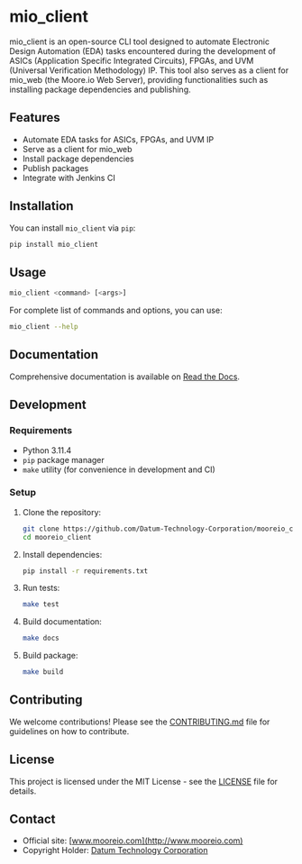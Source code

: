 # mio_client

mio_client is an open-source CLI tool designed to automate Electronic Design Automation (EDA) tasks encountered during the development of ASICs (Application Specific Integrated Circuits), FPGAs, and UVM (Universal Verification Methodology) IP. This tool also serves as a client for mio_web (the Moore.io Web Server), providing functionalities such as installing package dependencies and publishing.

## Features

- Automate EDA tasks for ASICs, FPGAs, and UVM IP
- Serve as a client for mio_web
- Install package dependencies
- Publish packages
- Integrate with Jenkins CI

## Installation

You can install `mio_client` via `pip`:

```sh
pip install mio_client
```

## Usage

```sh
mio_client <command> [<args>]
```

For complete list of commands and options, you can use:

```sh
mio_client --help
```

## Documentation

Comprehensive documentation is available on [Read the Docs](https://readthedocs.org/projects/mooreio_client).

## Development

### Requirements

- Python 3.11.4
- `pip` package manager
- `make` utility (for convenience in development and CI)

### Setup

1. Clone the repository:
    ```sh
    git clone https://github.com/Datum-Technology-Corporation/mooreio_client.git
    cd mooreio_client
    ```

2. Install dependencies:
    ```sh
    pip install -r requirements.txt
    ```

3. Run tests:
    ```sh
    make test
    ```

4. Build documentation:
    ```sh
    make docs
    ```

5. Build package:
    ```sh
    make build
    ```

## Contributing

We welcome contributions! Please see the [CONTRIBUTING.md](CONTRIBUTING.md) file for guidelines on how to contribute.

## License

This project is licensed under the MIT License - see the [LICENSE](LICENSE) file for details.

## Contact

- Official site: [www.mooreio.com](http://www.mooreio.com)
- Copyright Holder: [Datum Technology Corporation](http://www.datumtc.ca)